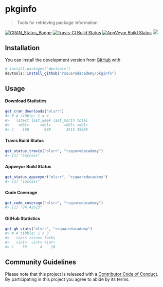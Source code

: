 
<!-- README.md is generated from README.Rmd. Please edit that file -->

# pkginfo

> Tools for retrieving package
information

[![CRAN\_Status\_Badge](http://www.r-pkg.org/badges/version/pkginfo)](https://cran.r-project.org/package=pkginfo)
[![Travis-CI Build
Status](https://travis-ci.org/rsquaredacademy/pkginfo.svg?branch=master)](https://travis-ci.org/rsquaredacademy/pkginfo)
[![AppVeyor Build
Status](https://ci.appveyor.com/api/projects/status/github/rsquaredacademy/pkginfo?branch=master&svg=true)](https://ci.appveyor.com/project/aravindhebbali/pkginfo)
![](https://img.shields.io/badge/lifecycle-experimental-orange.svg)

## Installation

You can install the development version from
[GitHub](https://github.com/) with:

``` r
# install.packages("devtools")
devtools::install_github("rsquaredacademy/pkginfo")
```

## Usage

#### Download Statistics

``` r
get_cran_downloads("olsrr")
#> # A tibble: 1 x 4
#>   latest last_week last_month total
#>    <dbl>     <dbl>      <dbl> <dbl>
#> 1    160       989       3915 35465
```

#### Travis Build Status

``` r
get_status_travis("olsrr", "rsquaredacademy")
#> [1] "Success"
```

#### Appveyor Build Status

``` r
get_status_appveyor("olsrr", "rsquaredacademy")
#> [1] "success"
```

#### Code Coverage

``` r
get_code_coverage("olsrr", "rsquaredacademy")
#> [1] "84.42623"
```

#### GitHub Statistics

``` r
get_gh_stats("olsrr", "rsquaredacademy")
#> # A tibble: 1 x 3
#>   stars issues forks
#>   <int>  <int> <int>
#> 1    59      4    10
```

## Community Guidelines

Please note that this project is released with a [Contributor Code of
Conduct](CODE_OF_CONDUCT.md). By participating in this project you agree
to abide by its terms.
